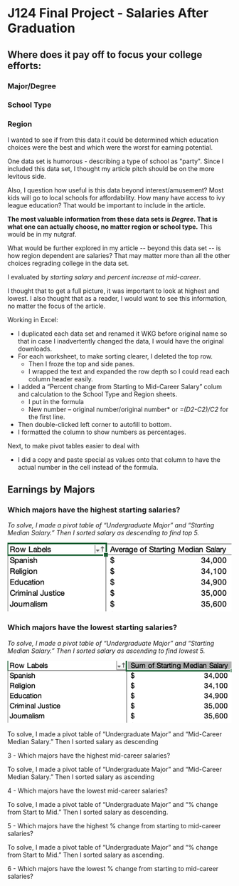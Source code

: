 # J124 Final Project - Salaries After Graduation
## Where does it pay off to focus your college efforts:
### Major/Degree
### School Type
### Region

I wanted to see if from this data it could be determined which education choices were the best and which were the worst for earning potential. 

One data set is humorous - describing a type of school as "party". Since I included this data set, I thought my article pitch should be on the more levitous side.

Also, I question how useful is this data beyond interest/amusement? Most kids will go to local schools for affordability. How many have access to ivy league education? That would be important to include in the article.

**The most valuable information from these data sets is *Degree*. That is what one can actually choose, no matter region or school type.** This would be in my nutgraf.

What would be further explored in my article -- beyond this data set -- is how region dependent are salaries? That may matter more than all the other choices regrading college in the data set.

I evaluated by *starting salary* and *percent increase at mid-career*. 

I thought that to get a full picture, it was important to look at highest and lowest. I also thought that as a reader, I would want to see this information, no matter the focus of the article. 

Working in Excel:
* I duplicated each data set and renamed it WKG before original name so that in case I inadvertently changed the data, I would have the original downloads.
* For each worksheet, to make sorting clearer, I deleted the top row. 
  * Then I froze the top and side panes.
  * I wrapped the text and expanded the row depth so I could read each column header easily.
* I added a “Percent change from Starting to Mid-Career Salary” colum and calculation to the School Type and Region sheets. 
  * I put in the formula
  * New number – original number/original number* or *=(D2-C2)/C2* for the first line.
* Then double-clicked left corner to autofill to bottom.
* I formatted the column to show numbers as percentages.

Next, to make pivot tables easier to deal with 
* I did a copy and paste special as values onto that column to have the actual number in the cell instead of the formula. 

## Earnings by Majors

### Which majors have the highest starting salaries?
*To solve, I made a pivot table of “Undergraduate Major” and “Starting Median Salary.” Then I sorted salary as descending to find top 5.*

![DegreeStartDesc](/Degree_Starting_Desc.jpg)

### Which majors have the lowest starting salaries?
*To solve, I made a pivot table of “Undergraduate Major” and “Starting Median Salary.” Then I sorted salary as ascending to find lowest 5.*

![DegreeStartAsc](/Degree_Starting_Asc.jpg)

To solve, I made a pivot table of “Undergraduate Major” and “Mid-Career Median Salary.” Then I sorted salary as descending

3 - Which majors have the highest mid-career salaries? 

To solve, I made a pivot table of “Undergraduate Major” and “Mid-Career Median Salary.” Then I sorted salary as ascending

4 - Which majors have the lowest mid-career salaries?

To solve, I made a pivot table of “Undergraduate Major” and “% change from Start to Mid.” Then I sorted salary as descending.

5 - Which majors have the highest % change from starting to mid-career salaries?

To solve, I made a pivot table of “Undergraduate Major” and “% change from Start to Mid.” Then I sorted salary as ascending.

6 - Which majors have the lowest % change from starting to mid-career salaries?


